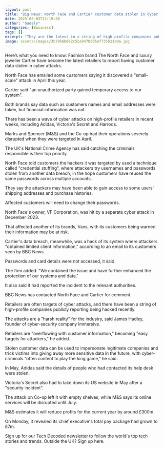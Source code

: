 ```yaml
---
layout: post
title: "Big News: North Face and Cartier customer data stolen in cyber attacks"
date: 2025-06-03T12:19:20
author: "badely"
categories: [Business]
tags: []
excerpt: "They are the latest in a string of high-profile companies publicly reporting being hacked."
image: assets/images/3b7956b862c5be9478305af735b21a9a.jpg
---
```


Here’s what you need to know: Fashion brand The North Face and luxury jeweller Cartier have become the latest retailers to report having customer data stolen in cyber attacks.

North Face has emailed some customers saying it discovered a "small-scale" attack in April this year.

Cartier said "an unauthorized party gained temporary access to our system". 

Both brands say data such as customers names and email addresses were taken, but financial information was not.

There has been a wave of cyber attacks on high-profile retailers in recent weeks, including Adidas, Victoria's Secret and Harrods.

Marks and Spencer (M&S) and the Co-op had their operations severely disrupted when they were targeted in April.

The UK's National Crime Agency has said catching the criminals responsible is their top priority.

North Face told customers the hackers it was targeted by used a technique called "credential stuffing", where attackers try usernames and passwords stolen from another data breach, in the hope customers have reused the same passwords across multiple accounts. 

They say the attackers may have been able to gain access to some users' shipping addresses and purchase histories.

Affected customers will need to change their passwords.

North Face's owner, VF Corporation, was hit by a separate cyber attack in December 2023. 

That affected another of its brands, Vans, with its customers being warned their information may be at risk.

Cartier's data breach, meanwhile, was a hack of its system where attackers "obtained limited client information," according to an email to its customers seen by BBC News. 

Passwords and card details were not accessed, it said.

The firm added: "We contained the issue and have further enhanced the protection of our systems and data."

It also said it had reported the incident to the relevant authorities. 

BBC News has contacted North Face and Cartier for comment.

Retailers are often targets of cyber attacks, and there have been a string of high-profile companies publicly reporting being hacked recently. 

The attacks are a "harsh reality" for the industry, said James Hadley, founder of cyber-security company Immersive.

Retailers are "overflowing with customer information," becoming "easy targets for attackers," he added.

Stolen customer data can be used to impersonate legitimate companies and trick victims into giving away more sensitive data in the future, with cyber-criminals "often content to play the long game," he said.

In May, Adidas said the details of people who had contacted its help desk were stolen.

Victoria's Secret also had to take down its US website in May after a "security incident".

The attack on Co-op left it with empty shelves, while M&S says its online services will be disrupted until July.

M&S estimates it will reduce profits for the current year by around £300m.

On Monday, it revealed its chief executive's total pay package had grown to £7m.

Sign up for our Tech Decoded newsletter to follow the world's top tech stories and trends. Outside the UK? Sign up here.

